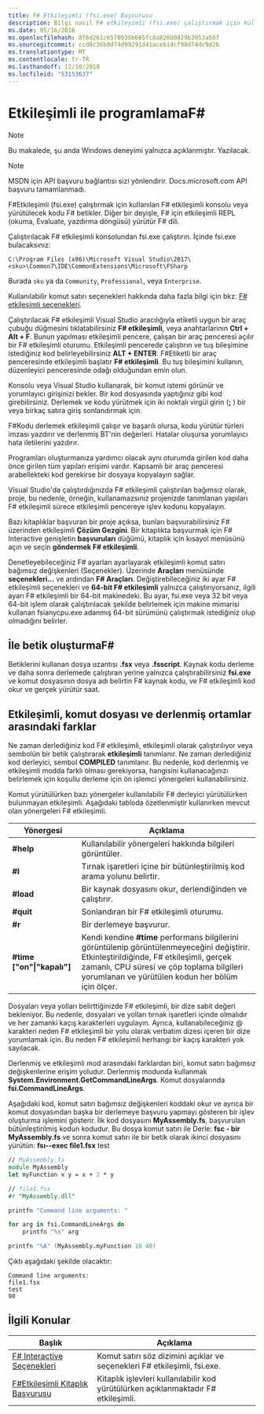 ```yaml
---
title: F# Etkileşimli (fsi.exe) Başvurusu
description: Bilgi nasıl F# etkileşimli (fsi.exe) çalıştırmak için kullanılan F# etkileşimli olarak konsolda veya yürütülecek kodu F# betikler.
ms.date: 05/16/2016
ms.openlocfilehash: 8f6d261c6570935b665fc8a826b0829b3953a587
ms.sourcegitcommit: ccd8c36b0d74d99291d41aceb14cf98d74dc9d2b
ms.translationtype: MT
ms.contentlocale: tr-TR
ms.lasthandoff: 12/10/2018
ms.locfileid: "53153637"
---
```

# <a name="interactive-programming-with-f"></a>Etkileşimli ile programlamaF# #

> [!NOTE]
> Bu makalede, şu anda Windows deneyimi yalnızca açıklanmıştır.  Yazılacak.

> [!NOTE]
> MSDN için API başvuru bağlantısı sizi yönlendirir.  Docs.microsoft.com API başvuru tamamlanmadı.

F#Etkileşimli (fsi.exe) çalıştırmak için kullanılan F# etkileşimli konsolu veya yürütülecek kodu F# betikler. Diğer bir deyişle, F# için etkileşimli REPL (okuma, Evaluate, yazdırma döngüsü) yürütür F# dili.

Çalıştırılacak F# etkileşimli konsolundan fsi.exe çalıştırın.  İçinde fsi.exe bulacaksınız:

```console
C:\Program Files (x86)\Microsoft Visual Studio\2017\<sku>\Common7\IDE\CommonExtensions\Microsoft\FSharp
```

Burada `sku` ya da `Community`, `Professional`, veya `Enterprise`.

Kullanılabilir komut satırı seçenekleri hakkında daha fazla bilgi için bkz: [ F# etkileşimli seçenekleri](../../language-reference/fsharp-interactive-options.md).

Çalıştırılacak F# etkileşimli Visual Studio aracılığıyla etiketli uygun bir araç çubuğu düğmesini tıklatabilirsiniz  **F# etkileşimli**, veya anahtarlarının **Ctrl + Alt + F**. Bunun yapılması etkileşimli pencere, çalışan bir araç penceresi açılır bir F# etkileşimli oturumu. Etkileşimli pencerede çalıştırın ve tuş bileşimine istediğiniz kod belirleyebilirsiniz **ALT + ENTER**. F#Etiketli bir araç penceresinde etkileşimli başlatır  **F# etkileşimli**. Bu tuş bileşimini kullanın, düzenleyici penceresinde odağı olduğundan emin olun.

Konsolu veya Visual Studio kullanarak, bir komut istemi görünür ve yorumlayıcı girişinizi bekler. Bir kod dosyasında yaptığınız gibi kod girebilirsiniz. Derlemek ve kodu yürütmek için iki noktalı virgül girin (**;** ) bir veya birkaç satıra giriş sonlandırmak için.

F#Kodu derlemek etkileşimli çalışır ve başarılı olursa, kodu yürütür türleri imzası yazdırır ve derlenmiş BT'nin değerleri. Hatalar oluşursa yorumlayıcı hata iletilerini yazdırır.

Programları oluşturmanıza yardımcı olacak aynı oturumda girilen kod daha önce girilen tüm yapıları erişimi vardır. Kapsamlı bir araç penceresi arabellekteki kod gerekirse bir dosyaya kopyalayın sağlar.

Visual Studio'da çalıştırdığınızda F# etkileşimli çalıştırılan bağımsız olarak, proje, bu nedenle, örneğin, kullanamazsınız projenizde tanımlanan yapıları F# etkileşimli sürece etkileşimli pencereye işlev kodunu kopyalayın.

Bazı kitaplıklar başvuran bir proje açıksa, bunları başvurabilirsiniz F# üzerinden etkileşimli **Çözüm Gezgini**. Bir kitaplıkta başvurmak için F# Interactive genişletin **başvuruları** düğümü, kitaplık için kısayol menüsünü açın ve seçin **göndermek F# etkileşimli**.

Denetleyebileceğiniz F# ayarları ayarlayarak etkileşimli komut satırı bağımsız değişkenleri (Seçenekler). Üzerinde **Araçları** menüsünde **seçenekleri...** ve ardından  **F# Araçları**. Değiştirebileceğiniz iki ayar F# etkileşimli seçenekleri ve **64-bit F# etkileşimli** yalnızca çalıştırıyorsanız, ilgili ayarı F# etkileşimli bir 64-bit makinedeki. Bu ayar, fsi.exe veya 32 bit veya 64-bit işlem olarak çalıştırılacak şekilde belirlemek için makine mimarisi kullanan fsianycpu.exe adanmış 64-bit sürümünü çalıştırmak istediğiniz olup olmadığını belirler.


## <a name="scripting-with-f"></a>İle betik oluşturmaF# #
Betiklerini kullanan dosya uzantısı **.fsx** veya **.fsscript**. Kaynak kodu derleme ve daha sonra derlemede çalıştıran yerine yalnızca çalıştırabilirsiniz **fsi.exe** ve komut dosyasının dosya adı belirtin F# kaynak kodu, ve F# etkileşimli kod okur ve gerçek yürütür saat.


## <a name="differences-between-the-interactive-scripting-and-compiled-environments"></a>Etkileşimli, komut dosyası ve derlenmiş ortamlar arasındaki farklar
Ne zaman derlediğiniz kod F# etkileşimli, etkileşimli olarak çalıştırılıyor veya sembolün bir betik çalıştırarak **etkileşimli** tanımlanır. Ne zaman derlediğiniz kod derleyici, sembol **COMPILED** tanımlanır. Bu nedenle, kod derlenmiş ve etkileşimli modda farklı olması gerekiyorsa, hangisini kullanacağınızı belirlemek için koşullu derleme için ön işlemci yönergeleri kullanabilirsiniz.

Komut yürütülürken bazı yönergeler kullanılabilir F# derleyici yürütülürken bulunmayan etkileşimli. Aşağıdaki tabloda özetlenmiştir kullanırken mevcut olan yönergeleri F# etkileşimli.

|Yönergesi|Açıklama|
|---------|-----------|
|**#help**|Kullanılabilir yönergeleri hakkında bilgileri görüntüler.|
|**#I**|Tırnak işaretleri içine bir bütünleştirilmiş kod arama yolunu belirtir.|
|**#load**|Bir kaynak dosyasını okur, derlendiğinden ve çalıştırır.|
|**#quit**|Sonlandıran bir F# etkileşimli oturumu.|
|**#r**|Bir derlemeye başvurur.|
|**#time ["on"&#124;"kapalı"]**|Kendi kendine **#time** performans bilgilerini görüntülenip görüntülenmeyeceğini değiştirir. Etkinleştirildiğinde, F# etkileşimli, gerçek zamanlı, CPU süresi ve çöp toplama bilgileri yorumlanan ve yürütülen kodun her bölüm için ölçer.|

Dosyaları veya yolları belirttiğinizde F# etkileşimli, bir dize sabit değeri bekleniyor. Bu nedenle, dosyaları ve yolları tırnak işaretleri içinde olmalıdır ve her zamanki kaçış karakterleri uygulayın. Ayrıca, kullanabileceğiniz @ karakteri neden F# etkileşimli bir yolu olarak verbatim dizesi içeren bir dize yorumlamak için. Bu neden F# etkileşimli herhangi bir kaçış karakteri yok sayılacak.

Derlenmiş ve etkileşimli mod arasındaki farklardan biri, komut satırı bağımsız değişkenlerine erişim yoludur. Derlenmiş modunda kullanmak **System.Environment.GetCommandLineArgs**. Komut dosyalarında **fsi.CommandLineArgs**.

Aşağıdaki kod, komut satırı bağımsız değişkenleri koddaki okur ve ayrıca bir komut dosyasından başka bir derlemeye başvuru yapmayı gösteren bir işlev oluşturma işlemini gösterir. İlk kod dosyasını **MyAssembly.fs**, başvurulan bütünleştirilmiş kodun kodudur. Bu dosya komut satırı ile Derle: **fsc - bir MyAssembly.fs** ve sonra komut satırı ile bir betik olarak ikinci dosyasını yürütün: **fsı--exec file1.fsx** test

```fsharp
// MyAssembly.fs
module MyAssembly
let myFunction x y = x + 2 * y
```

```fsharp
// file1.fsx
#r "MyAssembly.dll"

printfn "Command line arguments: "

for arg in fsi.CommandLineArgs do
    printfn "%s" arg

printfn "%A" (MyAssembly.myFunction 10 40)
```

Çıktı aşağıdaki şekilde olacaktır:

```
Command line arguments: 
file1.fsx
test
90
```

## <a name="related-topics"></a>İlgili Konular

|Başlık|Açıklama|
|-----|-----------|
|[F# Interactive Seçenekleri](../../language-reference/fsharp-interactive-options.md)|Komut satırı söz dizimini açıklar ve seçenekleri F# etkileşimli, fsi.exe.|
|[F#Etkileşimli Kitaplık Başvurusu](https://msdn.microsoft.com/visualfsharpdocs/conceptual/fsharp-interactive-library-reference)|Kitaplık işlevleri kullanılabilir kod yürütülürken açıklanmaktadır F# etkileşimli.|
